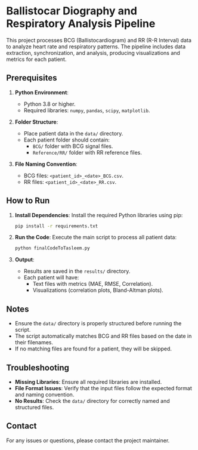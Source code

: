 #  Ballistocar Diography and Respiratory Analysis Pipeline

This project processes BCG (Ballistocardiogram) and RR (R-R Interval) data to analyze heart rate and respiratory patterns. The pipeline includes data extraction, synchronization, and analysis, producing visualizations and metrics for each patient.

## Prerequisites

1. **Python Environment**:
   - Python 3.8 or higher.
   - Required libraries: `numpy`, `pandas`, `scipy`, `matplotlib`.

2. **Folder Structure**:
   - Place patient data in the `data/` directory.
   - Each patient folder should contain:
     - `BCG/` folder with BCG signal files.
     - `Reference/RR/` folder with RR reference files.

3. **File Naming Convention**:
   - BCG files: `<patient_id>_<date>_BCG.csv`.
   - RR files: `<patient_id>_<date>_RR.csv`.

## How to Run

1. **Install Dependencies**:
   Install the required Python libraries using pip:
   ```bash
   pip install -r requirements.txt
   ```

2. **Run the Code**:
   Execute the main script to process all patient data:
   ```bash
   python finalCodeToTasleem.py
   ```

3. **Output**:
   - Results are saved in the `results/` directory.
   - Each patient will have:
     - Text files with metrics (MAE, RMSE, Correlation).
     - Visualizations (correlation plots, Bland-Altman plots).

## Notes

- Ensure the `data/` directory is properly structured before running the script.
- The script automatically matches BCG and RR files based on the date in their filenames.
- If no matching files are found for a patient, they will be skipped.

## Troubleshooting

- **Missing Libraries**: Ensure all required libraries are installed.
- **File Format Issues**: Verify that the input files follow the expected format and naming convention.
- **No Results**: Check the `data/` directory for correctly named and structured files.

## Contact

For any issues or questions, please contact the project maintainer.
